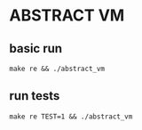 # ABSTRACT VM

## basic run
`
make re &&
./abstract_vm
`

## run tests

`
make re TEST=1 &&
./abstract_vm
`
